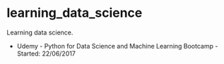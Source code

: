 # learning_data_science
Learning data science.

- Udemy - Python for Data Science and Machine Learning Bootcamp - Started: 22/06/2017
